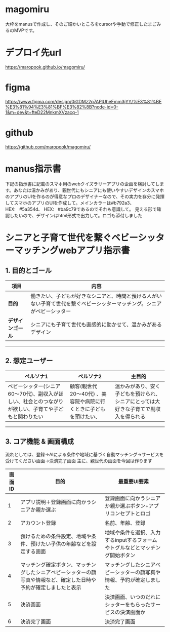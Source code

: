 # magomiru
大枠をmanusで作成し、そのご細かいところをcursorや手動で修正したまごみるのMVPです。

# デプロイ先url
https://maropook.github.io/magomiru/

# figma
https://www.figma.com/design/0iGDMz2p7APlUheEmm3jYY/%E3%81%BE%E3%81%94%E3%81%BF%E3%82%8B?node-id=0-1&m=dev&t=fteD22MnkmXVzacq-1

# github
https://github.com/maropook/magomiru/

# manus指示書

下記の指示書に記載のスマホ用のwebクイズラリーアプリの企画を検討してします。あなたは温かみがあり、親世代にもシニアにも使いやすいデザインのスマホのアプリのUIを作るのが得意なプロのデザイナーなので、その実力を存分に発揮してスマホのアプリのUIを作成して。メインカラーは#b792a3、HEX:   #5a354d、 HEX:   #ba9c79であるのでそれも意識して。
見える形で確認したいので、デザインはhtml形式で出力して。ロゴも添付しました

# シニアと子育て世代を繋ぐベビーシッターマッチングwebアプリ指示書

## 1. 目的とゴール
| 項目 | 内容 |
| --- | --- |
| **目的** | 働きたい、子どもが好きなシニアと、時間と預ける人がいない子育て世代を繋ぐベビーシッターマッチング。シニアがベビーシッター |
| **デザインゴール** |シニアにも子育て世代も直感的に動かせて、温かみがあるデザイン|

---
## 2. 想定ユーザー
| ペルソナ1 | ペルソナ2 |主目的 |
| --- | --- |--- |
| ベビーシッター(シニア 60〜70代)、副収入がほしい、社会とのつながりが欲しい、子育てや子どもと関わりたい| 顧客(親世代 20〜40代) 、美容院や病院に行くときに子どもを預けたい、| 温かみがあり、安く子どもを預けられ、シニアにとっては大好きな子育てで副収入を得られる |
---

## 3. コア機能 & 画面構成
流れとしては、登録→AIによる条件や地域に基づく自動マッチング→サービスを受けてください画面→決済完了画面
主に、親世代の画面を今回は作ります

| 画面ID | 目的 | 最重要UI要素 |
| --- | --- | --- |
| 1 | アプリ説明＋登録画面に向かうシニアか親か選ぶ |  登録画面に向かうシニアか親か選ぶボタン+アプリコンセプトとロゴ|
| 2 | アカウント登録 | 名前、年齢、登録 |
| 3 | 預けるための条件設定、地域や条件、預けたい子供の年齢などを設定する画面 | 地域や条件を選択、入力するinputするフォームやトグルなどとマッチング開始ボタン |
| 4 | マッチング確定ボタン、マッチングしたシニアベビーシッターの顔写真や情報など、確定した日時や予約が確定しましたと表示 | マッチングしたシニアベビーシッターの顔写真や情報、予約が確定しました |
| 5 | 決済画面 | 決済画面、いつのだれにシッターをもらったサービスの決済画面か |
|6 | 決済完了画面| 決済完了画面|
